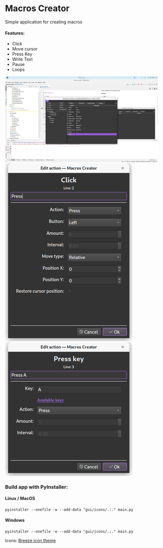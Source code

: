 # Macros Creator

Simple application for creating macros

#### Features:

* Click
* Move cursor
* Press Key
* Write Text
* Pause
* Loops

![img.png](img.png)  
![img_1.png](img_1.png)
![img_2.png](img_2.png)

### Build app with PyInstaller:

#### Linux / MacOS

`pyinstaller --onefile -w --add-data "gui/icons/.:." main.py`

#### Windows

`pyinstaller --onefile -w --add-data "gui/icons/.;." main.py`

Icons: [Breeze icon theme](https://github.com/KDE/breeze-icons)
